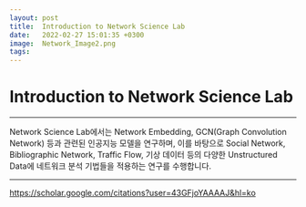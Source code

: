 ```yaml
---
layout: post
title:  Introduction to Network Science Lab 
date:   2022-02-27 15:01:35 +0300
image:  Network_Image2.png
tags:   
---
```

# Introduction to Network Science Lab 
***

Network Science Lab에서는 Network Embedding, GCN(Graph Convolution Network) 등과 관련된 인공지능 모델을 연구하며,
이를 바탕으로 Social Network, Bibliographic Network, Traffic Flow, 기상 데이터 등의 다양한 Unstructured Data에 네트워크 분석 기법들을 적용하는 연구를 수행합니다.

***
<a href="https://scholar.google.com/citations?user=43GFjoYAAAAJ&hl=ko">https://scholar.google.com/citations?user=43GFjoYAAAAJ&hl=ko</a>
